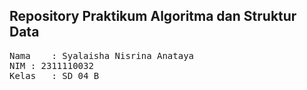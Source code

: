 ## Repository Praktikum Algoritma dan Struktur Data
<pre>
Nama	: Syalaisha Nisrina Anataya
NIM	: 2311110032
Kelas	: SD 04 B
</pre>
